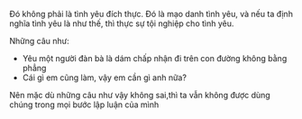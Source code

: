 Đó không phải là tình yêu đích thực. Đó là mạo danh tình yêu, và nếu ta định nghĩa tình yêu là như thế, thì thực sự tội nghiệp cho tình yêu.

Những câu như:
- Yêu một người đàn bà là dám chấp nhận đi trên con đường không bằng phẳng
- Cái gì em cũng làm, vậy em cần gì anh nữa?

Nên mặc dù những câu như vậy không sai,thì ta vẫn không được dùng chúng trong mọi bước lập luận của mình